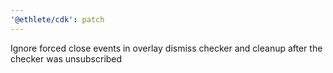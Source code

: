 ```yaml
---
'@ethlete/cdk': patch
---
```


Ignore forced close events in overlay dismiss checker and cleanup after the checker was unsubscribed
